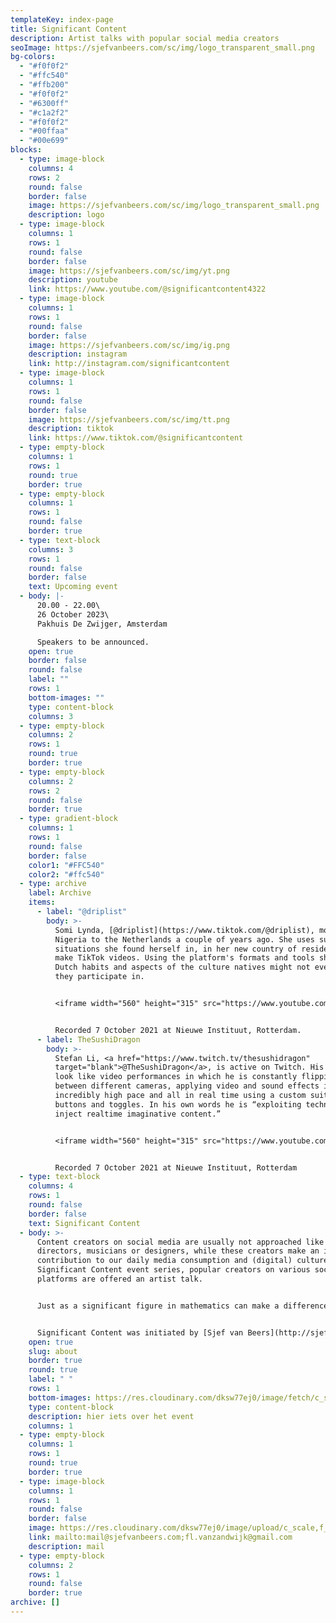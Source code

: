 ```yaml
---
templateKey: index-page
title: Significant Content
description: Artist talks with popular social media creators
seoImage: https://sjefvanbeers.com/sc/img/logo_transparent_small.png
bg-colors:
  - "#f0f0f2"
  - "#ffc540"
  - "#ffb200"
  - "#f0f0f2"
  - "#6300ff"
  - "#c1a2f2"
  - "#f0f0f2"
  - "#00ffaa"
  - "#00e699"
blocks:
  - type: image-block
    columns: 4
    rows: 2
    round: false
    border: false
    image: https://sjefvanbeers.com/sc/img/logo_transparent_small.png
    description: logo
  - type: image-block
    columns: 1
    rows: 1
    round: false
    border: false
    image: https://sjefvanbeers.com/sc/img/yt.png
    description: youtube
    link: https://www.youtube.com/@significantcontent4322
  - type: image-block
    columns: 1
    rows: 1
    round: false
    border: false
    image: https://sjefvanbeers.com/sc/img/ig.png
    description: instagram
    link: http://instagram.com/significantcontent
  - type: image-block
    columns: 1
    rows: 1
    round: false
    border: false
    image: https://sjefvanbeers.com/sc/img/tt.png
    description: tiktok
    link: https://www.tiktok.com/@significantcontent
  - type: empty-block
    columns: 1
    rows: 1
    round: true
    border: true
  - type: empty-block
    columns: 1
    rows: 1
    round: false
    border: true
  - type: text-block
    columns: 3
    rows: 1
    round: false
    border: false
    text: Upcoming event
  - body: |-
      20.00 - 22.00\
      26 October 2023\
      P﻿akhuis De Zwijger, Amsterdam

      S﻿peakers to be announced.
    open: true
    border: false
    round: false
    label: ""
    rows: 1
    bottom-images: ""
    type: content-block
    columns: 3
  - type: empty-block
    columns: 2
    rows: 1
    round: true
    border: true
  - type: empty-block
    columns: 2
    rows: 2
    round: false
    border: true
  - type: gradient-block
    columns: 1
    rows: 1
    round: false
    border: false
    color1: "#FFC540"
    color2: "#ffc540"
  - type: archive
    label: Archive
    items:
      - label: "@driplist"
        body: >-
          Somi Lynda, [@driplist](https://www.tiktok.com/@driplist), moved from
          Nigeria to the Netherlands a couple of years ago. She uses surprising
          situations she found herself in, in her new country of residence to
          make TikTok videos. Using the platform's formats and tools she shows
          Dutch habits and aspects of the culture natives might not even realize
          they participate in.


          <iframe width="560" height="315" src="https://www.youtube.com/embed/W_4ftfJJr_w" title="YouTube video player" frameborder="0" allow="accelerometer; autoplay; clipboard-write; encrypted-media; gyroscope; picture-in-picture; web-share" allowfullscreen></iframe>


          R﻿ecorded 7 October 2021 at Nieuwe Instituut, Rotterdam.
      - label: TheSushiDragon
        body: >-
          Stefan Li, <a href="https://www.twitch.tv/thesushidragon"
          target="blank">@TheSushiDragon</a>, is active on Twitch. His streams
          look like video performances in which he is constantly flipping
          between different cameras, applying video and sound effects in an
          incredibly high pace and all in real time using a custom suit full of
          buttons and toggles. In his own words he is “exploiting technology to
          inject realtime imaginative content.”


          <iframe width="560" height="315" src="https://www.youtube.com/embed/lsp6S9ZShew" title="YouTube video player" frameborder="0" allow="accelerometer; autoplay; clipboard-write; encrypted-media; gyroscope; picture-in-picture; web-share" allowfullscreen></iframe>


          Recorded 7 October 2021 at Nieuwe Instituut, Rotterdam
  - type: text-block
    columns: 4
    rows: 1
    round: false
    border: false
    text: Significant Content
  - body: >-
      Content creators on social media are usually not approached like film
      directors, musicians or designers, while these creators make an important
      contribution to our daily media consumption and (digital) culture. In the
      Significant Content event series, popular creators on various social media
      platforms are offered an artist talk.


      Just as a significant figure in mathematics can make a difference in a calculation, the content of these creators can make a difference within the framework of a social media platform and reveal medium-specific characteristics of this platform. These creators often deploy very clever tactics that make their content work well within the medium they are using. By outlining the content and methods of these creators, meanwhile, it unravels how social media platforms work beneath the surface.


      Significant Content was initiated by [Sjef van Beers](http://sjefvanbeers.com) and [Florian van Zandwijk](http://www.florianvanzandwijk.nl/). Significant Content is made possible by the Creative Industries Fund NL.
    open: true
    slug: about
    border: true
    round: true
    label: " "
    rows: 1
    bottom-images: https://res.cloudinary.com/dksw77ej0/image/fetch/c_scale,f_auto,q_auto,w_420/f_png/v1690296187/https://res.cloudinary.com/dksw77ej0/image/fetch/v1687469441/https://res.cloudinary.com/dksw77ej0/image/fetch/v1687461200/https://main--gleaming-axolotl-ae8aa2.netlify.app/img/stimmy.png
    type: content-block
    description: hier iets over het event
    columns: 1
  - type: empty-block
    columns: 1
    rows: 1
    round: true
    border: true
  - type: image-block
    columns: 1
    rows: 1
    round: false
    border: false
    image: https://res.cloudinary.com/dksw77ej0/image/upload/c_scale,f_auto,q_auto,w_420/v1690628786/mail_sbueua.png
    link: mailto:mail@sjefvanbeers.com;fl.vanzandwijk@gmail.com
    description: mail
  - type: empty-block
    columns: 2
    rows: 1
    round: false
    border: true
archive: []
---
```

